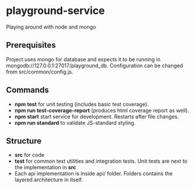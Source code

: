 # playground-service
Playing around with node and mongo

## Prerequisites
Project uses mongo for database and expects it to be running in mongodb://127.0.0.1:27017/playground_db.
Configuration can be changed from src/common/config.js.

## Commands
- **npm test** for unit testing (includes basic test coverage).
- **npm run test-coverage-report** (produces html coverage report as well).
- **npm start** start service for development. Restarts after file changes.
- **npm run standard** to validate JS-standard styling.

## Structure
- **src** for code
- **test** for common test utilities and integration tests.
  Unit tests are next to the implementation in **src**
- Each api implementation is inside api/<entity> folder. 
  Folders contains the layered architecture in itself.
